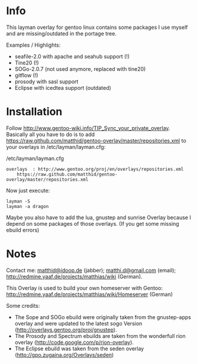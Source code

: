 # Info

This layman overlay for gentoo linux contains some packages I use myself and are missing/outdated in the portage tree.

Examples / Highlights:
* seafile-2.0 with apache and seahub support (!)
* Tine20 (!)
* SOGo-2.0.7 (not used anymore, replaced with tine20)
* gitflow (!)
* prosody with sasl support 
* Eclipse with icedtea support (outdated)

# Installation

Follow http://www.gentoo-wiki.info/TIP_Sync_your_private_overlay.
Basically all you have to do is to add https://raw.github.com/matthid/gentoo-overlay/master/repositories.xml to your overlays in /etc/layman/layman.cfg:

/etc/layman/layman.cfg

    overlays  : http://www.gentoo.org/proj/en/overlays/repositories.xml
		https://raw.github.com/matthid/gentoo-overlay/master/repositories.xml

Now just execute:

    layman -S
    layman -a dragon

Maybe you also have to add the lua, gnustep and sunrise Overlay because I depend on some packages of those overlays. (If you get some missing ebuild errors)

# Notes
Contact me: matthid@idoop.de (jabber); matthi.d@gmail.com (email); 
http://redmine.yaaf.de/projects/matthias/wiki (German).

This Overlay is used to build your own homeserver with Gentoo: http://redmine.yaaf.de/projects/matthias/wiki/Homeserver (German)

Some credits:

* The Sope and SOGo ebuild were originally taken from the gnustep-apps overlay and were updated to the latest sogo Version (http://overlays.gentoo.org/proj/gnustep). 
* The Prosody and Spectrum ebuilds are taken from the wonderfull rion overlay (http://code.google.com/p/rion-overlay).
* The Eclipse ebuild was taken from the seden overlay (http://gpo.zugaina.org/Overlays/seden)
